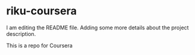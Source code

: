 # riku-coursera

I am editing the README file. Adding some more details about the project description.

This is a repo for Coursera
